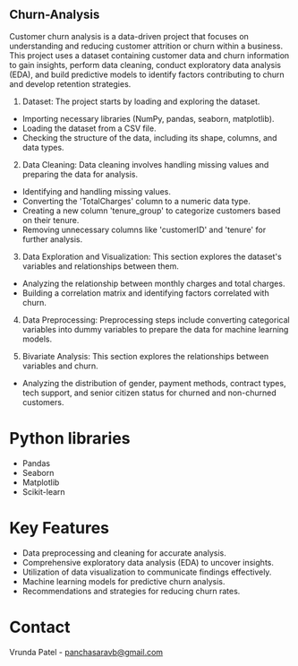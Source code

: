 ## Churn-Analysis
Customer churn analysis is a data-driven project that focuses on understanding and reducing customer attrition or churn within a business. This project uses a dataset containing customer data and churn information to gain insights, perform data cleaning, conduct exploratory data analysis (EDA), and build predictive models to identify factors contributing to churn and develop retention strategies.

1. Dataset: The project starts by loading and exploring the dataset.
- Importing necessary libraries (NumPy, pandas, seaborn, matplotlib).
- Loading the dataset from a CSV file.
- Checking the structure of the data, including its shape, columns, and data types.

2. Data Cleaning: Data cleaning involves handling missing values and preparing the data for analysis.
- Identifying and handling missing values.
- Converting the 'TotalCharges' column to a numeric data type.
- Creating a new column 'tenure_group' to categorize customers based on their tenure.
- Removing unnecessary columns like 'customerID' and 'tenure' for further analysis.
  
3. Data Exploration and Visualization: This section explores the dataset's variables and relationships between them.
- Analyzing the relationship between monthly charges and total charges.
- Building a correlation matrix and identifying factors correlated with churn.
  
4. Data Preprocessing: Preprocessing steps include converting categorical variables into dummy variables to prepare the data for machine learning models.

5. Bivariate Analysis: This section explores the relationships between variables and churn. 
- Analyzing the distribution of gender, payment methods, contract types, tech support, and senior citizen status for churned and non-churned customers.

# Python libraries
- Pandas
- Seaborn
- Matplotlib
- Scikit-learn

# Key Features
- Data preprocessing and cleaning for accurate analysis.
- Comprehensive exploratory data analysis (EDA) to uncover insights.
- Utilization of data visualization to communicate findings effectively.
- Machine learning models for predictive churn analysis.
- Recommendations and strategies for reducing churn rates.

# Contact
Vrunda Patel - panchasaravb@gmail.com
